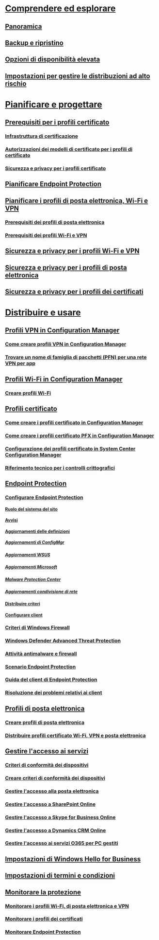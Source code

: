 # [Comprendere ed esplorare](understand\protect-data-and-site-infrastructure.md)
## [Panoramica](understand\protect-data-and-site-infrastructure.md)
## [Backup e ripristino](understand/backup-and-recovery.md)
## [Opzioni di disponibilità elevata](understand/high-availability-options.md)
## [Impostazioni per gestire le distribuzioni ad alto rischio](understand/settings-to-manage-high-risk-deployments.md)

# [Pianificare e progettare](plan-design/prerequisites-for-certificate-profiles.md)
## [Prerequisiti per i profili certificato](plan-design/prerequisites-for-certificate-profiles.md)
### [Infrastruttura di certificazione](plan-design/certificate-infrastructure.md)
### [Autorizzazioni dei modelli di certificato per i profili di certificato](plan-design/planning-for-certificate-template-permissions.md)
### [Sicurezza e privacy per i profili certificato](plan-design/security-and-privacy-for-certificate-profiles.md)

## [Pianificare Endpoint Protection](plan-design/planning-for-endpoint-protection.md)

## [Pianificare i profili di posta elettronica, Wi-Fi e VPN](plan-design/prerequisites-for-email-profiles.md)
### [Prerequisiti dei profili di posta elettronica](plan-design/prerequisites-for-email-profiles.md)
### [Prerequisiti dei profili Wi-Fi e VPN](plan-design/prerequisites-for-wifi-vpn-profiles.md)

## [Sicurezza e privacy per i profili Wi-Fi e VPN](plan-design/security-and-privacy-for-wifi-vpn-profiles.md)

## [Sicurezza e privacy per i profili di posta elettronica](plan-design/security-and-privacy-for-email-profiles.md)

## [Sicurezza e privacy per i profili dei certificati](plan-design/security-and-privacy-for-certificate-profiles.md)

# [Distribuire e usare](deploy-use/vpn-profiles.md)
## [Profili VPN in Configuration Manager](deploy-use/vpn-profiles.md)
### [Come creare profili VPN in Configuration Manager](deploy-use/create-vpn-profiles.md)
### [Trovare un nome di famiglia di pacchetti (PFN) per una rete VPN per app](deploy-use/find-a-pfn-for-per-app-vpn.md)

## [Profili Wi-Fi in Configuration Manager](deploy-use/introduction-to-wifi-profiles.md)
### [Creare profili Wi-Fi](deploy-use/create-wifi-profiles.md)

## [Profili certificato](deploy-use/introduction-to-certificate-profiles.md)
### [Come creare i profili certificato in Configuration Manager](deploy-use/create-certificate-profiles.md)
### [Come creare i profili certificato PFX in Configuration Manager](deploy-use/create-pfx-certificate-profiles.md)
### [Configurazione dei profili certificato in System Center Configuration Manager](deploy-use/certificate-infrastructure.md)
### [Riferimento tecnico per i controlli crittografici](deploy-use/cryptographic-controls-technical-reference.md)

## [Endpoint Protection](deploy-use/endpoint-protection.md)
### [Configurare Endpoint Protection](deploy-use/configure-endpoint-protection.md)
#### [Ruolo del sistema del sito](deploy-use/endpoint-protection-site-role.md)
#### [Avvisi](deploy-use/endpoint-configure-alerts.md)
#### [Aggiornamenti delle definizioni](deploy-use/endpoint-definition-updates.md)
##### [Aggiornamenti di ConfigMgr](deploy-use/endpoint-definitions-configmgr.md)
##### [Aggiornamenti WSUS](deploy-use/endpoint-definitions-wsus.md)
##### [Aggiornamenti Microsoft](deploy-use/endpoint-definitions-microsoft-updates.md)
##### [Malware Protection Center](deploy-use/endpoint-definitions-protection-center.md)
##### [Aggiornamenti condivisione di rete](deploy-use/endpoint-definitions-network.md)

#### [Distribuire criteri](deploy-use/endpoint-antimalware-policies.md)
#### [Configurare client](deploy-use/endpoint-protection-configure-client.md)

### [Criteri di Windows Firewall](deploy-use/create-windows-firewall-policies.md)
### [Windows Defender Advanced Threat Protection](deploy-use/windows-defender-advanced-threat-protection.md)
### [Attività antimalware e firewall](deploy-use/endpoint-antimalware-firewall.md)
### [Scenario Endpoint Protection](deploy-use/scenarios-endpoint-protection.md)
### [Guida del client di Endpoint Protection](deploy-use/endpoint-protection-client-help.md)
### [Risoluzione dei problemi relativi ai client](deploy-use/troubleshoot-endpoint-client.md)

## [Profili di posta elettronica](deploy-use/introduction-to-email-profiles.md)
### [Creare profili di posta elettronica](deploy-use/create-exchange-activesync-profiles.md)
### [Distribuire profili certificato Wi-Fi, VPN e posta elettronica](deploy-use/deploy-wifi-vpn-email-cert-profiles.md)

## [Gestire l'accesso ai servizi](deploy-use/manage-access-to-services.md)
### [Criteri di conformità dei dispositivi](deploy-use/device-compliance-policies.md)
### [Creare criteri di conformità dei dispositivi](deploy-use/create-compliance-policy.md)
### [Gestire l'accesso alla posta elettronica](deploy-use/manage-email-access.md)
### [Gestire l'accesso a SharePoint Online](deploy-use/manage-sharepoint-online-access.md)
### [Gestire l'accesso a Skype for Business Online](deploy-use/manage-skype-for-business-online-access.md)
### [Gestire l'accesso a Dynamics CRM Online](deploy-use/manage-dynamics-crm-online-access.md)
### [Gestire l'accesso ai servizi O365 per PC gestiti](deploy-use/manage-access-to-o365-services-for-pcs-managed-by-sccm.md)

## [Impostazioni di Windows Hello for Business ](deploy-use/windows-hello-for-business-settings.md)

## [Impostazioni di termini e condizioni](../mdm/deploy-use/terms-and-conditions.md)

## [Monitorare la protezione](deploy-use/monitor-wifi-email-vpn-profiles.md)
### [Monitorare i profili Wi-Fi, di posta elettronica e VPN](deploy-use/monitor-wifi-email-vpn-profiles.md)
### [Monitorare i profili dei certificati](deploy-use/monitor-certificate-profiles.md)
### [Monitorare Endpoint Protection](deploy-use/monitor-endpoint-protection.md)


<!--HONumber=Nov16_HO1-->


